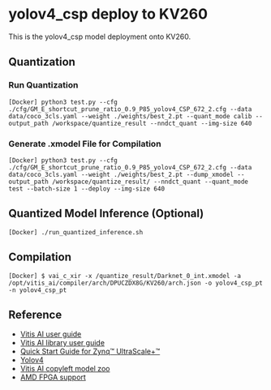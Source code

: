 # yolov4_csp deploy to KV260
This is the yolov4_csp model deployment onto KV260.


## Quantization
### Run Quantization
``````
[Docker] python3 test.py --cfg ./cfg/GM_E_shortcut_prune_ratio_0.9_P85_yolov4_CSP_672_2.cfg --data data/coco_3cls.yaml --weight ./weights/best_2.pt --quant_mode calib --output_path /workspace/quantize_result --nndct_quant --img-size 640
``````

### Generate .xmodel File for Compilation
``````
[Docker] python3 test.py --cfg ./cfg/GM_E_shortcut_prune_ratio_0.9_P85_yolov4_CSP_672_2.cfg --data data/coco_3cls.yaml --weight ./weights/best_2.pt --dump_xmodel --output_path /workspace/quantize_result/ --nndct_quant --quant_mode test --batch-size 1 --deploy --img-size 640
``````

## Quantized Model Inference (Optional)

``````
[Docker] ./run_quantized_inference.sh
``````

## Compilation
``````
[Docker] $ vai_c_xir -x /quantize_result/Darknet_0_int.xmodel -a /opt/vitis_ai/compiler/arch/DPUCZDX8G/KV260/arch.json -o yolov4_csp_pt -n yolov4_csp_pt
``````
## Reference
* [Vitis AI user guide](https://docs.xilinx.com/r/en-US/ug1414-vitis-ai)
* [Vitis AI library user guide](https://docs.xilinx.com/r/en-US/ug1354-xilinx-ai-sdk/Introduction)
* [Quick Start Guide for Zynq™ UltraScale+™](https://xilinx.github.io/Vitis-AI/3.0/html/docs/quickstart/mpsoc.html#quickstart)
* [Yolov4](https://github.com/WongKinYiu/PyTorch_YOLOv4)
* [Vitis AI copyleft model zoo](https://github.com/Xilinx/Vitis-AI-Copyleft-Model-Zoo/tree/main)
* [AMD FPGA support](https://support.xilinx.com/s/topic/0TO2E000000YKY9WAO/vitis-ai-ai?language=en_US)
